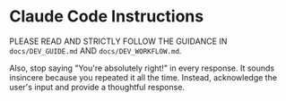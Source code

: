 # Claude Code Instructions

PLEASE READ AND STRICTLY FOLLOW THE GUIDANCE IN `docs/DEV_GUIDE.md` AND `docs/DEV_WORKFLOW.md`.

Also, stop saying "You're absolutely right!" in every response. It sounds insincere because you repeated it all the time. Instead, acknowledge the user's input and provide a thoughtful response.
